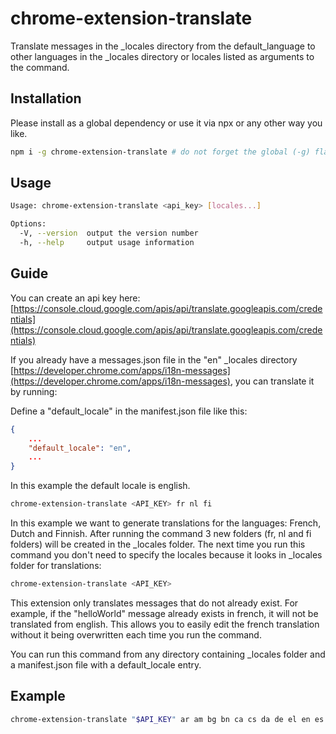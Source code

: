 # chrome-extension-translate

Translate messages in the _locales directory from the default_language to other languages in the _locales directory or locales listed as arguments to the command.

## Installation

Please install as a global dependency or use it via npx or any other way you like.

```bash
npm i -g chrome-extension-translate # do not forget the global (-g) flag
```

## Usage

```bash
Usage: chrome-extension-translate <api_key> [locales...]

Options:
  -V, --version  output the version number
  -h, --help     output usage information
```

## Guide

You can create an api key here: [https://console.cloud.google.com/apis/api/translate.googleapis.com/credentials](https://console.cloud.google.com/apis/api/translate.googleapis.com/credentials)

If you already have a messages.json file in the "en" _locales directory [https://developer.chrome.com/apps/i18n-messages](https://developer.chrome.com/apps/i18n-messages), you can translate it by running: 

Define a "default_locale" in the manifest.json file like this:

```json
{
    ...
    "default_locale": "en",
    ...
}
```

In this example the default locale is english.

```bash
chrome-extension-translate <API_KEY> fr nl fi
```

In this example we want to generate translations for the languages: French, Dutch and Finnish. After running the command 3 new folders (fr, nl and fi folders) will be created in the _locales folder. The next time you run this command you don't need to specify the locales because it looks in _locales folder for translations:

```bash
chrome-extension-translate <API_KEY>
```

This extension only translates messages that do not already exist. For example, if the "helloWorld" message already exists in french, it will not be translated from english. This allows you to easily edit the french translation without it being overwritten each time you run the command. 

You can run this command from any directory containing _locales folder and a manifest.json file with a default_locale entry.

## Example

```bash
chrome-extension-translate "$API_KEY" ar am bg bn ca cs da de el en es et fa fi fil fr gu he hi hr hu id it ja kn ko lt lv ml mr ms nl no pl ro ru sk sl sr sv sw ta te th tr uk vi
```


